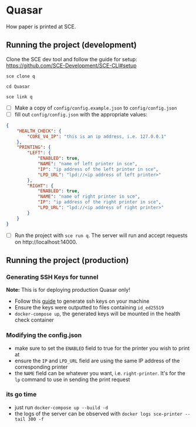 # Quasar
How paper is printed at SCE.

## Running the project (development)
Clone the SCE dev tool and follow the guide for setup: https://github.com/SCE-Development/SCE-CLI#setup

```
sce clone q

cd Quasar

sce link q
```
- [ ] Make a copy of `config/config.example.json` to `config/config.json`
- [ ] fill out `config/config.json` with the appropriate values:
```json
{
    "HEALTH_CHECK": {
        "CORE_V4_IP": "this is an ip address, i.e. 127.0.0.1"
    },
    "PRINTING": {
        "LEFT": {
            "ENABLED": true,
            "NAME": "name of left printer in sce",
            "IP": "ip address of the left printer in sce",
            "LPD_URL": "lpd://<ip address of left printer>"
        },
        "RIGHT": {
            "ENABLED": true,
            "NAME": "name of right printer in sce",
            "IP": "ip address of the right printer in sce",
            "LPD_URL": "lpd://<ip address of right printer>"
        }
    }
}
```
- [ ] Run the project with `sce run q`. The server will run and accept requests on http://localhost:14000.

## Running the project (production)
### Generating SSH Keys for tunnel
**Note:** This is for deploying production Quasar only!
- Follow this
 [guide](https://www.digitalocean.com/community/tutorials/how-to-set-up-ssh-keys-2)
 to generate ssh keys on your machine
- Ensure the keys were outputted to files containing `id_ed25519`
- `docker-compose up`, the generated keys will be mounted in the health check container
### Modifying the config.json
- make sure to set the `ENABLED` field to true for the printer you wish to print at
- ensure the `IP` and `LPD_URL` field are using the same IP address of the corresponding printer
- the `NAME` field can be whatever you want, i.e. `right-printer`. It's for the `lp` command to use in sending the print request

### its go time
- just run `docker-compose up --build -d`
- the logs of the server can be observed with `docker logs sce-printer --tail 300 -f`
